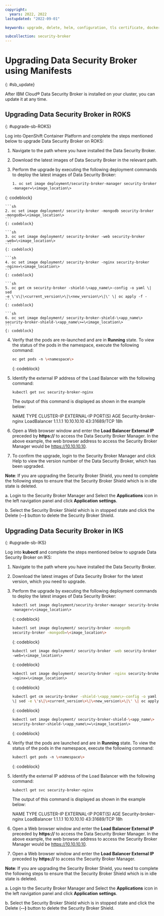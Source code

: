 ```yaml
---
copyright:
  years: 2022, 2022
lastupdated: "2022-09-01"

keywords: upgrade, delete, helm, configuration, tls certificate, docker config secret, environment variable, regions, cluster, container, app security, memory encryption, data in use

subcollection: security-broker
---
```


# Upgrading Data Security Broker using Manifests
{: #sb_update}

After IBM Cloud® Data Security Broker is installed on your cluster, you
can update it at any time.

## Upgrading Data Security Broker in ROKS
{: #upgrade-sb-ROKS}

Log into OpenShift Container Platform and complete the steps mentioned
below to upgrade Data Security Broker on ROKS:

1.  Navigate to the path where you have installed the Data Security
    Broker.

2.  Download the latest images of Data Security Broker in the relevant path.

3.  Perform the upgrade by executing the following deployment commands
    to deploy the latest images of Data Security Broker:

    ```sh
    1. oc set image deployment/security-broker-manager security-broker
    -manager=\<image_location\>
    ```
   {: codeblock}

    ```sh
    2. oc set image deployment/ security-broker -mongodb security-broker
    -mongodb=\<image_location\>
    ```
    {: codeblock}

    ```sh
    3. oc set image deployment/ security-broker -web security-broker
    -web=\<image_location\>
    ```
    {: codeblock}

    ```sh
    4. oc set image deployment/ security-broker -nginx security-broker
    -nginx=\<image_location\>
    ```
    {: codeblock}

    ```sh
    5. oc get cm security-broker -shield-\<app_name\>-config -o yaml \| sed
    -e \'s\|\<current_version\>\|\<new_version\>\|\' \| oc apply -f -
    ```
    {: codeblock}

    ```sh
    6. oc set image deployment/ security-broker-shield-\<app_name\>
    security-broker-shield-\<app_name\>=\<image_location\>
    ```
    {: codeblock}

4.  Verify that the pods are re-launched and are in **Running** state. To
    view the status of the pods in the namespace, execute the following
    command:

    ```sh
    oc get pods -n \<namespace\>
    ```
    {: codeblock}
    
5.  Identify the external IP address of the Load Balancer with the following command:

    ```sh
    kubectl get svc security-broker-nginx
    ```
    The output of this command is displayed as shown in the example below:

    NAME           TYPE                   CLUSTER-IP       EXTERNAL-IP       PORT(S)             AGE
    Security-broker-nginx   LoadBalancer   1.1.1.1       10.10.10.10        43:31689/TCP           18h

6.  Open a Web browser window and enter the **Load Balancer External
    IP** preceded by **https://** to access the Data Security Broker Manager.
    In the above example, the web browser address to access the Security Broker Manager would be https://10.10.10.10.

7.  To confirm the upgrade, login to the Security Broker Manager and
    click Help to view the version number of the Data Security Broker,
    which has been upgraded.

**Note**: If you are upgrading the Security Broker Shield, you need to
complete the following steps to ensure that the Security Broker Shield
which is in idle state is deleted.

a.  Login to the Security Broker Manager and Select the **Applications**
    icon in the left navigation panel and click **Application**
    **settings**.

b.  Select the Security Broker Shield which is in stopped state and
    click the Delete (**--)** button to delete the Security Broker
    Shield.

## Upgrading Data Security Broker in IKS
{: #upgrade-sb-IKS}

Log into **kubectl** and complete the steps mentioned below to upgrade
Data Security Broker on IKS:

1.  Navigate to the path where you have installed the Data Security
    Broker.

2.  Download the latest images of Data Security Broker for the latest
    version, which you need to upgrade.

3.  Perform the upgrade by executing the following deployment commands
    to deploy the latest images of Data Security Broker:

    ```sh
    kubectl set image deployment/security-broker-manager security-broker
    -manager=\<image_location\>
    ```
    {: codeblock}

    ```sh
    kubectl set image deployment/ security-broker -mongodb
    security-broker -mongodb=\<image_location\>
    ```
    {: codeblock}

    ```sh
    kubectl set image deployment/ security-broker -web security-broker
    -web=\<image_location\>
    ```
    {: codeblock}

    ```sh
    kubectl set image deployment/ security-broker -nginx security-broker
    -nginx=\<image_location\>
    ```
    {: codeblock}

    ```sh
    kubectl get cm security-broker -shield-\<app_name\>-config -o yaml
    \| sed -e \'s\|\<current_version\>\|\<new_version\>\|\' \| oc apply -f
    ```
    {: codeblock}

    ```sh
    kubectl set image deployment/ security-broker-shield-\<app_name\>
    security-broker-shield-\<app_name\>=\<image_location\>
    ```
    {: codeblock}

4.  Verify that the pods are launched and are in **Running** state. To
    view the status of the pods in the namespace, execute the following
    command:

    ```sh
    kubectl get pods -n \<namespace\>
    ```
    {: codeblock}

5.  Identify the external IP address of the Load Balancer with the following command:

    ```sh
    kubectl get svc security-broker-nginx
    ```
    The output of this command is displayed as shown in the example below:

    NAME           TYPE                   CLUSTER-IP       EXTERNAL-IP       PORT(S)             AGE
    Security-broker-nginx   LoadBalancer   1.1.1.1       10.10.10.10        43:31689/TCP           18h

6.  Open a Web browser window and enter the **Load Balancer External
    IP** preceded by **https://** to access the Data Security Broker Manager.
    In the above example, the web browser address to access the Security Broker Manager would be https://10.10.10.10.

7.  Open a Web browser window and enter the **Load Balancer External
    IP** preceded by **https://** to access the Security Broker Manager.

**Note**: If you are upgrading the Security Broker Shield, you need to
complete the following steps to ensure that the Security Broker Shield
which is in idle state is deleted.

a.  Login to the Security Broker Manager and Select the **Applications**
    icon in the left navigation panel and click **Application**
    **settings**.

b.  Select the Security Broker Shield which is in stopped state and
    click the Delete (**--)** button to delete the Security Broker
    Shield.


